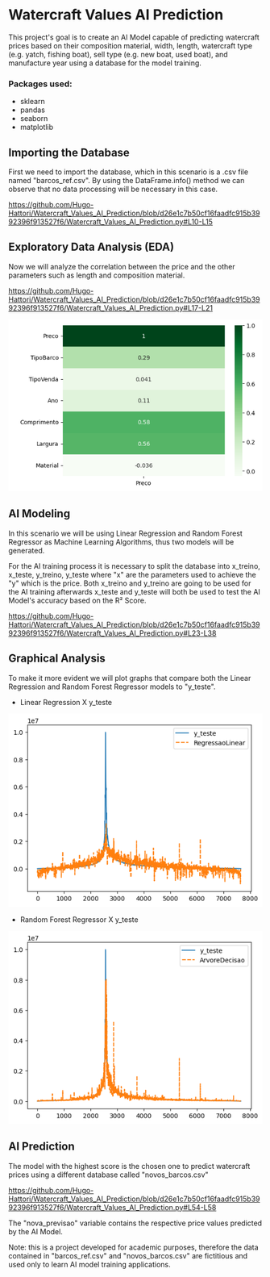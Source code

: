 # Watercraft Values AI Prediction
 <p>This project's goal is to create an AI Model capable of predicting 
watercraft prices based on their composition material, width, length,
watercraft type (e.g. yatch, fishing boat), sell type (e.g. new boat, used boat),
and manufacture year using a database for the model training.</p>

### Packages used:
+ sklearn
+ pandas
+ seaborn
+ matplotlib

## Importing the Database
<p>First we need to import the database, which in this scenario is a .csv file
named "barcos_ref.csv". By using the DataFrame.info() method we can observe
that no data processing will be necessary in this case.</p>

https://github.com/Hugo-Hattori/Watercraft_Values_AI_Prediction/blob/d26e1c7b50cf16faadfc915b3992396f913527f6/Watercraft_Values_AI_Prediction.py#L10-L15

## Exploratory Data Analysis (EDA)
<p>Now we will analyze the correlation between the price and the other 
parameters such as length and composition material.</p>

https://github.com/Hugo-Hattori/Watercraft_Values_AI_Prediction/blob/d26e1c7b50cf16faadfc915b3992396f913527f6/Watercraft_Values_AI_Prediction.py#L17-L21

![img.png](img.png)

## AI Modeling
<p>In this scenario we will be using Linear Regression and Random Forest
Regressor as Machine Learning Algorithms, thus two models will be generated.</p>

<p>For the AI training process it is necessary to split the database
into x_treino, x_teste, y_treino, y_teste where "x" are the parameters
used to achieve the "y" which is the price. Both x_treino and y_treino
are going to be used for the AI training afterwards x_teste and y_teste
will both be used to test the AI Model's accuracy based on the R² Score.</p>

https://github.com/Hugo-Hattori/Watercraft_Values_AI_Prediction/blob/d26e1c7b50cf16faadfc915b3992396f913527f6/Watercraft_Values_AI_Prediction.py#L23-L38

## Graphical Analysis
<p>To make it more evident we will plot graphs that compare both the
Linear Regression and Random Forest Regressor models to "y_teste".</p>

+ Linear Regression X y_teste

![img_1.png](img_1.png)

+ Random Forest Regressor X y_teste

![img_2.png](img_2.png)

## AI Prediction
<p>The model with the highest score is the chosen one to predict
watercraft prices using a different database called "novos_barcos.csv"</p>

https://github.com/Hugo-Hattori/Watercraft_Values_AI_Prediction/blob/d26e1c7b50cf16faadfc915b3992396f913527f6/Watercraft_Values_AI_Prediction.py#L54-L58

<p>The "nova_previsao" variable contains the respective price values
predicted by the AI Model.</p>

<p> Note: this is a project developed for academic purposes, therefore the
data contained in "barcos_ref.csv" and "novos_barcos.csv" are fictitious 
and used only to learn AI model training applications.</p>